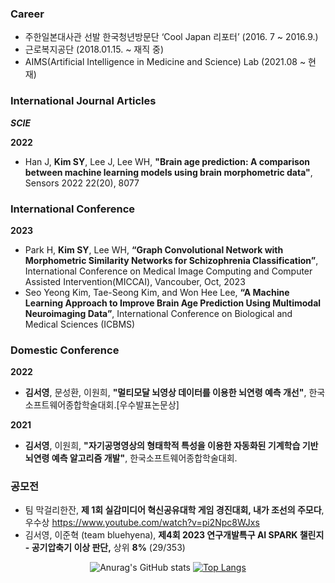 
### Career

- 주한일본대사관 선발 한국청년방문단 ‘Cool Japan 리포터’ (2016. 7 ~ 2016.9.)
- 근로복지공단 (2018.01.15. ~ 재직 중)
- AIMS(Artificial Intelligence in Medicine and Science) Lab (2021.08 ~ 현재)
  
### **International Journal Articles**

***SCIE***

**2022**

- Han J, **Kim SY**, Lee J, Lee WH, **"Brain age prediction: A comparison between machine learning models using brain morphometric data"**, Sensors 2022 22(20), 8077

### ****International Conference****

**2023**

- Park H, **Kim SY**, Lee WH, **“Graph Convolutional Network with Morphometric Similarity Networks for Schizophrenia Classification”**, International Conference on Medical Image Computing and Computer Assisted Intervention(MICCAI), Vancouber, Oct, 2023
- Seo Yeong Kim, Tae-Seong Kim, and Won Hee Lee, **“A Machine Learning Approach to Improve Brain Age Prediction Using Multimodal Neuroimaging Data”**, International Conference on Biological and Medical Sciences (ICBMS)

### ****Domestic Conference****

****2022****

- **김서영**, 문성환, 이원희, **"멀티모달 뇌영상 데이터를 이용한 뇌연령 예측 개선"**, 한국소프트웨어종합학술대회.[우수발표논문상]

**2021**

- **김서영**, 이원희, **"자기공명영상의 형태학적 특성을 이용한 자동화된 기계학습 기반 뇌연령 예측 알고리즘 개발"**, 한국소프트웨어종합학술대회.

### 공모전
- 팀 막걸리한잔, **제 1회 실감미디어 혁신공유대학 게임 경진대회, 내가 조선의 주모다**, 우수상
https://www.youtube.com/watch?v=pi2Npc8WJxs
- 김서영, 이준혁 (team bluehyena), **제4회 2023 연구개발특구 AI SPARK 챌린지 - 공기압축기 이상 판단,** 상위 **8%** (29/353)



<div align="center">
  
![Anurag's GitHub stats](https://github-readme-stats.vercel.app/api?username=kimmiro0511&show_icons=true&theme=radical)
[![Top Langs](https://github-readme-stats.vercel.app/api/top-langs/?username=kimmiro0511&layout=compact)](https://github.com/delay-100/github-readme-stats)
</div>


